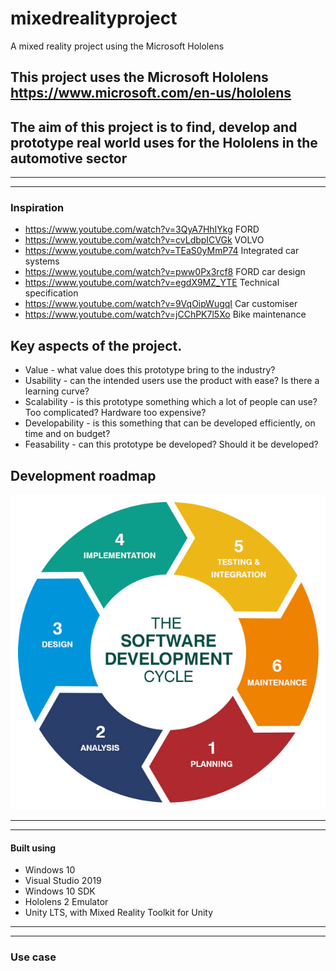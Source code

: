 # mixedrealityproject

A mixed reality project using the Microsoft Hololens

## This project uses the Microsoft Hololens https://www.microsoft.com/en-us/hololens

## The aim of this project is to find, develop and prototype real world uses for the Hololens in the automotive sector

---
---

### Inspiration 

* https://www.youtube.com/watch?v=3QyA7HhIYkg FORD
* https://www.youtube.com/watch?v=cvLdbpICVGk VOLVO
* https://www.youtube.com/watch?v=TEaS0yMmP74 Integrated car systems
* https://www.youtube.com/watch?v=pww0Px3rcf8 FORD car design 
* https://www.youtube.com/watch?v=egdX9MZ_YTE Technical specification 
* https://www.youtube.com/watch?v=9VqOipWugqI Car customiser 
* https://www.youtube.com/watch?v=jCChPK7l5Xo Bike maintenance 

## Key aspects of the project. 

* Value - what value does this prototype bring to the industry?
* Usability - can the intended users use the product with ease? Is there a learning curve? 
* Scalability - is this prototype something which a lot of people can use? Too complicated? Hardware too expensive? 
* Developability - is this something that can be developed efficiently, on time and on budget? 
* Feasability - can this prototype be developed? Should it be developed?

## Development roadmap 

![development roadmap](images/roadmap.jpg) 

---
---

#### Built using 

* Windows 10
* Visual Studio 2019
* Windows 10 SDK
* Hololens 2 Emulator
* Unity LTS, with Mixed Reality Toolkit for Unity 

---
---

### Use case 


